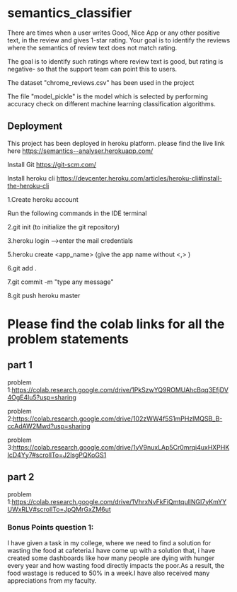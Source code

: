 # semantics_classifier

There are times when a user writes Good, Nice App or any other positive text, in the review and gives 1-star rating. Your goal is to identify the reviews where the semantics of review text does not match rating. 

The goal is to identify such ratings where review text is good, but rating is negative- so that the support team can point this to users.

The dataset "chrome_reviews.csv" has been used in the project

The file "model_pickle" is the model which is selected by performing accuracy check on different machine learning classification algorithms.

## Deployment

This project has been deployed in heroku platform. please find the live link here https://semantics--analyser.herokuapp.com/


Install Git   https://git-scm.com/

Install heroku cli   https://devcenter.heroku.com/articles/heroku-cli#install-the-heroku-cli

1.Create heroku account

Run the following commands in the IDE terminal

2.git init (to initialize the git repository)

3.heroku login
-->enter the mail credentials

5.heroku create <app_name>  (give the app name without <,> )

6.git add .

7.git commit -m "type any message"

8.git push heroku master


# Please find the colab links for all the problem statements
## part 1
problem 1:https://colab.research.google.com/drive/1PkSzwYQ9ROMUAhcBqq3EfjDV4OgE4lu5?usp=sharing

problem 2:https://colab.research.google.com/drive/102zWW4f5S1mPHzlMQSB_B-ccAdAW2Mwd?usp=sharing

problem 3:https://colab.research.google.com/drive/1yV9nuxLAp5Cr0mrqi4uxHXPHKIcD4Yy7#scrollTo=J2lsgPQKoGS1

## part 2
problem 1:https://colab.research.google.com/drive/1VhrxNvFkFiQmtqullNGI7yKmYYUWxRLV#scrollTo=JpQMrGxZM6ut


### Bonus Points question 1:

I have given a task in my college, where we need to find a solution for wasting the food at cafeteria.I have come up with a solution that, i have created some dashboards like how many people are dying with hunger every year and how wasting food directly impacts the poor.As a result, the food wastage is reduced to 50% in a week.I have also received many appreciations from my faculty.
